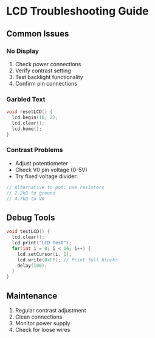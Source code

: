 # LCD Troubleshooting Guide

## Common Issues

### No Display
1. Check power connections
2. Verify contrast setting
3. Test backlight functionality
4. Confirm pin connections

### Garbled Text
```cpp
void resetLCD() {
  lcd.begin(16, 2);
  lcd.clear();
  lcd.home();
}
```

### Contrast Problems
- Adjust potentiometer
- Check V0 pin voltage (0-5V)
- Try fixed voltage divider:
```cpp
// Alternative to pot: use resistors
// 2.2kΩ to ground
// 4.7kΩ to V0
```

## Debug Tools
```cpp
void testLCD() {
  lcd.clear();
  lcd.print("LCD Test");
  for(int i = 0; i < 16; i++) {
    lcd.setCursor(i, 1);
    lcd.write(0xFF); // Print full blocks
    delay(100);
  }
}
```

## Maintenance
1. Regular contrast adjustment
2. Clean connections
3. Monitor power supply
4. Check for loose wires
